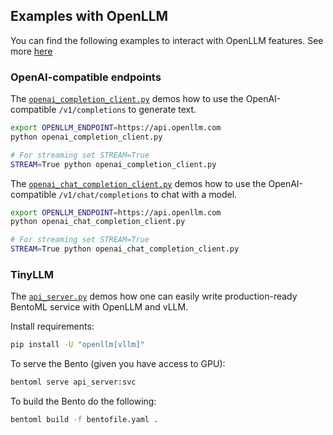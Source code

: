 ## Examples with OpenLLM

You can find the following examples to interact with OpenLLM features. See more [here](../README.md)

### OpenAI-compatible endpoints

The [`openai_completion_client.py`](./openai_completion_client.py) demos how to use the OpenAI-compatible `/v1/completions` to generate text.

```bash
export OPENLLM_ENDPOINT=https://api.openllm.com
python openai_completion_client.py

# For streaming set STREAM=True
STREAM=True python openai_completion_client.py
```

The [`openai_chat_completion_client.py`](./openai_chat_completion_client.py) demos how to use the OpenAI-compatible `/v1/chat/completions` to chat with a model.

```bash
export OPENLLM_ENDPOINT=https://api.openllm.com
python openai_chat_completion_client.py

# For streaming set STREAM=True
STREAM=True python openai_chat_completion_client.py
```

### TinyLLM

The [`api_server.py`](./api_server.py) demos how one can easily write production-ready BentoML service with OpenLLM and vLLM.

Install requirements:

```bash
pip install -U "openllm[vllm]"
```

To serve the Bento (given you have access to GPU):

```bash
bentoml serve api_server:svc
```

To build the Bento do the following:

```bash
bentoml build -f bentofile.yaml .
```
